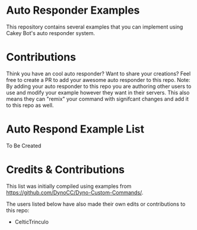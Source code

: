 # Auto Responder Examples
This repository contains several examples that you can implement using Cakey Bot's auto responder system. 

# Contributions
Think you have an cool auto responder? Want to share your creations? Feel free to create a PR to add your awesome auto responder to this repo.
Note: By adding your auto responder to this repo you are authoring other users to use and modify your example however they want in their servers. 
This also means they can "remix" your command with signifcant changes and add it to this repo as well.

# Auto Respond Example List
To Be Created

# Credits & Contributions
This list was initially compiled using examples from https://github.com/DynoCC/Dyno-Custom-Commands/.

The users listed below have also made their own edits or contributions to this repo:
- CelticTrinculo